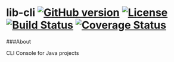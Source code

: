 # lib-cli [![GitHub version](https://badge.fury.io/gh/corbel-platform%2Flib-cli.png)](https://github.com/corbel-cli/lib-config/releases) [![License](http://img.shields.io/badge/license-Apache2-blue.svg?style=flat)](http://www.apache.org/licenses/LICENSE-2.0.txt) [![Build Status](https://travis-ci.org/corbel-platform/lib-cli.svg?branch=master)](https://travis-ci.org/corbel-platform/lib-cli) [![Coverage Status](https://coveralls.io/repos/corbel-platform/lib-cli/badge.svg?branch=master)](https://coveralls.io/r/corbel-platform/lib-cli?branch=master)

###About

CLI Console for Java projects
